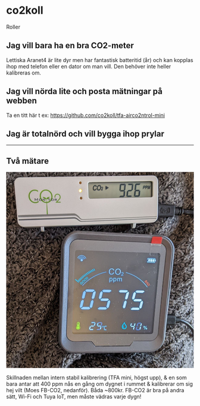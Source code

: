 # co2koll

Roller

## Jag vill bara ha en bra CO2-meter

Lettiska Aranet4 är lite dyr men har fantastisk batteritid (år) och kan kopplas ihop med telefon eller en dator om man vill. Den behöver inte heller kalibreras om.

## Jag vill nörda lite och posta mätningar på webben

Ta en titt här t ex: https://github.com/co2koll/tfa-airco2ntrol-mini

## Jag är totalnörd och vill bygga ihop prylar

------

## Två mätare
![TFA mini, högst upp, Moes FB-CO2, nedanför](https://raw.githubusercontent.com/co2koll/co2koll.github.io/master/kalib.jpeg)


Skillnaden mellan intern stabil kalibrering (TFA mini, högst upp), & en som bara antar att 400 ppm nås en gång om dygnet i rummet & kalibrerar om sig hej vilt (Moes FB-CO2, nedanför). Båda ~800kr.
FB-CO2 är bra på andra sätt, Wi-Fi och Tuya IoT, men måste vädras varje dygn!

